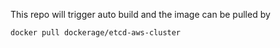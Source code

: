 This repo will trigger auto build and the image can be pulled by
```
docker pull dockerage/etcd-aws-cluster
```

